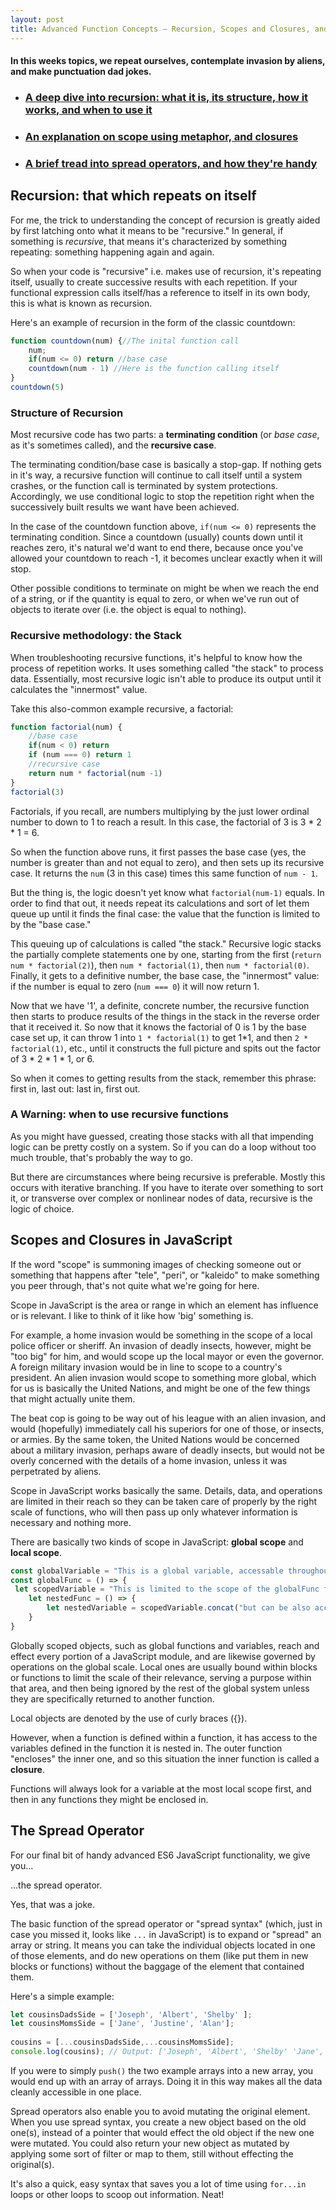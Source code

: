 ```yaml
---
layout: post
title: Advanced Function Concepts — Recursion, Scopes and Closures, and Spread Operators
---
```


#### In this weeks topics, we repeat ourselves, contemplate invasion by aliens, and make punctuation dad jokes.

* ### [A deep dive into recursion: what it is, its structure, how it works, and when to use it](#recursion)  
* ### [An explanation on scope using metaphor, and closures](#scopes)  
* ### [A brief tread into spread operators, and how they're handy](#spread)


<a name="recursion"></a>

## Recursion: that which repeats on itself

For me, the trick to understanding the concept of recursion is greatly aided by first latching onto what it means to be "recursive." In general, if something is *recursive*, that means it's characterized by something repeating: something happening again and again.

So when your code is "recursive" i.e. makes use of recursion, it's repeating itself, usually to create successive results with each repetition. If your functional expression calls itself/has a reference to itself in its own body, this is what is known as recursion. 

Here's an example of recursion in the form of the classic countdown:

```javascript
function countdown(num) {//The inital function call
    num; 
    if(num <= 0) return //base case
    countdown(num - 1) //Here is the function calling itself
}
countdown(5)
```

### Structure of Recursion

Most recursive code has two parts: a **terminating condition** (or *base case*, as it's sometimes called), and the **recursive case**.

The terminating condition/base case is basically a stop-gap. If nothing gets in it's way, a recursive function will continue to call itself until a system crashes, or the function call is terminated by system protections. Accordingly, we use conditional logic to stop the repetition right when the successively built results we want have been achieved.  

In the case of the countdown function above, `if(num <= 0)` represents the terminating condition. Since a countdown (usually) counts down until it reaches zero, it's natural we'd want to end there, because once you've allowed your countdown to reach -1, it becomes unclear exactly when it will stop. 

Other possible conditions to terminate on might be when we reach the end of a string, or if the quantity is equal to zero, or when we've run out of objects to iterate over (i.e. the object is equal to nothing).

### Recursive methodology: the Stack

When troubleshooting recursive functions, it's helpful to know how the process of repetition works. It uses something called "the stack" to process data. Essentially, most recursive logic isn't able to produce its output until it calculates the "innermost" value. 

Take this also-common example recursive, a factorial:

```javascript
function factorial(num) {
    //base case
    if(num < 0) return
    if (num === 0) return 1
    //recursive case
    return num * factorial(num -1) 
}
factorial(3)
```
Factorials, if you recall, are numbers multiplying by the just lower ordinal number to down to 1 to reach a result. In this case, the factorial of 3 is 3 * 2 * 1 = 6. 

So when the function above runs, it first passes the base case (yes, the number is greater than and not equal to zero), and then sets up its recursive case. It returns the `num` (3 in this case) times this same function of `num - 1`. 

But the thing is, the logic doesn't yet know what `factorial(num-1)` equals. In order to find that out, it needs repeat its calculations and sort of let them queue up until it finds the final case: the value that the function is limited to by the "base case." 

This queuing up of calculations is called "the stack." Recursive logic stacks the partially complete statements one by one, starting from the first (`return num * factorial(2)`), then `num * factorial(1)`, then `num * factorial(0)`. Finally, it gets to a definitive number, the base case, the "innermost" value: if the number is equal to zero (`num === 0`) it will now return 1.

Now that we have '1', a definite, concrete number, the recursive function then starts to produce results of the things in the stack in the reverse order that it received it. So now that it knows the factorial of 0 is 1 by the base case set up, it can throw 1 into `1 * factorial(1)` to get 1*1, and then `2 * factorial(1)`, etc., until it constructs the full picture and spits out the factor of 3 * 2 * 1 * 1, or 6. 

So when it comes to getting results from the stack, remember this phrase: first in, last out: last in, first out. 

### A Warning: when to use recursive functions

As you might have guessed, creating those stacks with all that impending logic can be pretty costly on a system. So if you can do a loop without too much trouble, that's probably the way to go. 

But there are circumstances where being recursive is preferable. Mostly this occurs with iterative branching. If you have to iterate over something to sort it, or transverse over complex or nonlinear nodes of data, recursive is the logic of choice.



<a name="scopes"></a>

## Scopes and Closures in JavaScript

If the word "scope" is summoning images of checking someone out or something that happens after "tele", "peri", or "kaleido"  to make something you peer through, that's not quite what we're going for here.

Scope in JavaScript is the area or range in which an element has influence or is relevant. I like to think of it like how 'big' something is. 

For example, a home invasion would be something in the scope of a local police officer or sheriff. An invasion of deadly insects, however, might be "too big" for him, and would scope up the local mayor or even the governor. A foreign military invasion would be in line to scope to a country's president. An alien invasion would scope to something more global, which for us is basically the United Nations, and might be one of the few things that might actually unite them. 

The beat cop is going to be way out of his league with an alien invasion, and would (hopefully) immediately call his superiors for one of those, or insects, or armies. By the same token, the United Nations would be concerned about a military invasion, perhaps aware of deadly insects, but would not be overly concerned with the details of a home invasion, unless it was perpetrated by aliens. 

Scope in JavaScript works basically the same. Details, data, and operations are limited in their reach so they can be taken care of properly by the right scale of functions, who will then pass up only whatever information is necessary and nothing more. 

There are basically two kinds of scope in JavaScript: **global scope** and **local scope**.

```javascript
const globalVariable = "This is a global variable, accessable throughout the JavaScript module."
const globalFunc = () => {
 let scopedVariable = "This is limited to the scope of the globalFunc function"
    let nestedFunc = () => {
        let nestedVariable = scopedVariable.concat("but can be also accessed by the nested function inside globalFunc.") //a result of closure
    }
}
```

Globally scoped objects, such as global functions and variables, reach and effect every portion of a JavaScript module, and are likewise governed by operations on the global scale. Local ones are usually bound within blocks or functions to limit the scale of their relevance, serving a purpose within that area, and then being ignored by the rest of the global system unless they are specifically returned to another function. 

Local objects are denoted by the use of curly braces ({}).

However, when a function is defined within a function, it has access to the variables defined in the function it is nested in. The outer function "encloses" the inner one, and so this situation the inner function is called a **closure**. 

Functions will always look for a variable at the most local scope first, and then in any functions they might be enclosed in. 



<a name="spread"></a>

## The Spread Operator

For our final bit of handy advanced ES6 JavaScript functionality, we give you...

...the spread operator. 

Yes, that was a joke.

The basic function of the spread operator or "spread syntax" (which, just in case you missed it, looks like `...` in JavaScript) is to expand or "spread" an array or string. It means you can take the individual objects located in one of those elements, and do new operations on them (like put them in new blocks or functions) without the baggage of the element that contained them. 

Here's a simple example:

```javascript
let cousinsDadsSide = ['Joseph', 'Albert', 'Shelby' ]; 
let cousinsMomsSide = ['Jane', 'Justine', 'Alan']; 
  
cousins = [...cousinsDadsSide,...cousinsMomsSide]; 
console.log(cousins); // Output: ['Joseph', 'Albert', 'Shelby' 'Jane', 'Justine', 'Alan']
```

If you were to simply `push()` the two example arrays into a new array, you would end up with an array of arrays. Doing it in this way makes all the data cleanly accessible in one place.

Spread operators also enable you to avoid mutating the original element. When you use spread syntax, you create a new object based on the old one(s), instead of a pointer that would effect the old object if the new one were mutated. You could also return your new object as mutated by applying some sort of filter or map to them, still without effecting the original(s).

It's also a quick, easy syntax that saves you a lot of time using `for...in` loops or other loops to scoop out information. Neat!